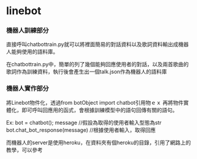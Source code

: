 # linebot

### 機器人訓練部分
直接呼叫chatbottrain.py就可以將裡面簡易的對話資料以及歌詞資料輸出成機器人能夠使用的語料庫。

在chatbottrain.py中，簡單的列了幾個能夠回應使用者的對話，以及兩首歌曲的歌詞作為訓練資料，執行後會產生出一個talk.json作為機器人的語料庫

### 機器人實作部分
將Linebot物件化，透過from botObject import chatbot引用物ｅｘ
再將物件實體化，即可呼叫回應用的函式，會根據訓練模型中的語句回傳有關的語句。

Ex: 
bot = chatbot();
message //假設為取得的使用者輸入型態為str
bot.chat_bot_response(message) //根據使用者輸入，取得回應

而機器人的server是使用heroku，在資料夾有個heroku的目錄，引用了網路上的教學，可以參考
